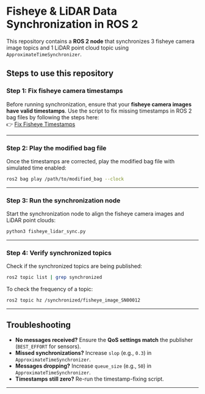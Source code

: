 # Fisheye & LiDAR Data Synchronization in ROS 2

This repository contains a **ROS 2 node** that synchronizes 3 fisheye camera image topics and 1 LiDAR point cloud topic using `ApproximateTimeSynchronizer`.

## **Steps to use this repository**

### **Step 1: Fix fisheye camera timestamps**
Before running synchronization, ensure that your **fisheye camera images have valid timestamps**. Use the script to fix missing timestamps in ROS 2 bag files by following the steps here:  
👉 [Fix Fisheye Timestamps](https://github.com/Prabuddhi-05/fix_fisheye)

---

### **Step 2: Play the modified bag file**
Once the timestamps are corrected, play the modified bag file with simulated time enabled:
```bash
ros2 bag play /path/to/modified_bag --clock
```

---

### **Step 3: Run the synchronization node**
Start the synchronization node to align the fisheye camera images and LiDAR point clouds:
```bash
python3 fisheye_lidar_sync.py
```

---

### **Step 4: Verify synchronized topics**
Check if the synchronized topics are being published:
```bash
ros2 topic list | grep synchronized
```
To check the frequency of a topic:
```bash
ros2 topic hz /synchronized/fisheye_image_SN00012
```

---

## **Troubleshooting**
- **No messages received?** Ensure the **QoS settings match** the publisher (`BEST_EFFORT` for sensors).  
- **Missed synchronizations?** Increase `slop` (e.g., `0.3`) in `ApproximateTimeSynchronizer`.  
- **Messages dropping?** Increase `queue_size` (e.g., `50`) in `ApproximateTimeSynchronizer`.    
- **Timestamps still zero?** Re-run the timestamp-fixing script.

---



